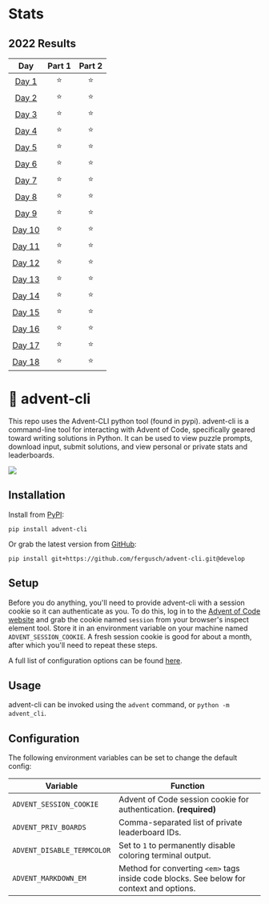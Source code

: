 # Stats

<!--- advent_readme_stars table --->

## 2022 Results

|                      Day                       | Part 1 | Part 2 |
| :--------------------------------------------: | :----: | :----: |
|  [Day 1](https://adventofcode.com/2022/day/1)  |   ⭐   |   ⭐   |
|  [Day 2](https://adventofcode.com/2022/day/2)  |   ⭐   |   ⭐   |
|  [Day 3](https://adventofcode.com/2022/day/3)  |   ⭐   |   ⭐   |
|  [Day 4](https://adventofcode.com/2022/day/4)  |   ⭐   |   ⭐   |
|  [Day 5](https://adventofcode.com/2022/day/5)  |   ⭐   |   ⭐   |
|  [Day 6](https://adventofcode.com/2022/day/6)  |   ⭐   |   ⭐   |
|  [Day 7](https://adventofcode.com/2022/day/7)  |   ⭐   |   ⭐   |
|  [Day 8](https://adventofcode.com/2022/day/8)  |   ⭐   |   ⭐   |
|  [Day 9](https://adventofcode.com/2022/day/9)  |   ⭐   |   ⭐   |
| [Day 10](https://adventofcode.com/2022/day/10) |   ⭐   |   ⭐   |
| [Day 11](https://adventofcode.com/2022/day/11) |   ⭐   |   ⭐   |
| [Day 12](https://adventofcode.com/2022/day/12) |   ⭐   |   ⭐   |
| [Day 13](https://adventofcode.com/2022/day/13) |   ⭐   |   ⭐   |
| [Day 14](https://adventofcode.com/2022/day/14) |   ⭐   |   ⭐   |
| [Day 15](https://adventofcode.com/2022/day/15) |   ⭐   |   ⭐   |
| [Day 16](https://adventofcode.com/2022/day/16) |   ⭐   |   ⭐   |
| [Day 17](https://adventofcode.com/2022/day/17) |   ⭐   |   ⭐   |
| [Day 18](https://adventofcode.com/2022/day/18) |   ⭐   |   ⭐   |

<!--- advent_readme_stars table --->

# 🎄 advent-cli

This repo uses the Advent-CLI python tool (found in pypi). advent-cli is a command-line tool for interacting with Advent of Code, specifically geared toward writing solutions in Python. It can be used to view puzzle prompts, download input, submit solutions, and view personal or private stats and leaderboards.

![](https://user-images.githubusercontent.com/27470183/145635955-5ea316a2-d028-4954-a144-d87846ed05d9.gif)

## Installation

Install from [PyPI](https://pypi.org/project/advent-cli/):

```
pip install advent-cli
```

Or grab the latest version from [GitHub](https://github.com/fergusch/advent-cli):

```
pip install git+https://github.com/fergusch/advent-cli.git@develop
```

## Setup

Before you do anything, you'll need to provide advent-cli with a session cookie so it can authenticate as you. To do this, log in to the [Advent of Code website](https://adventofcode.com/) and grab the cookie named `session` from your browser's inspect element tool. Store it in an environment variable on your machine named `ADVENT_SESSION_COOKIE`. A fresh session cookie is good for about a month, after which you'll need to repeat these steps.

A full list of configuration options can be found [here](#configuration).

## Usage

advent-cli can be invoked using the `advent` command, or `python -m advent_cli`.

## Configuration

The following environment variables can be set to change the default config:

| Variable                   | Function                                                                                 |
| -------------------------- | ---------------------------------------------------------------------------------------- |
| `ADVENT_SESSION_COOKIE`    | Advent of Code session cookie for authentication. **(required)**                         |
| `ADVENT_PRIV_BOARDS`       | Comma-separated list of private leaderboard IDs.                                         |
| `ADVENT_DISABLE_TERMCOLOR` | Set to `1` to permanently disable coloring terminal output.                              |
| `ADVENT_MARKDOWN_EM`       | Method for converting `<em>` tags inside code blocks. See below for context and options. |
